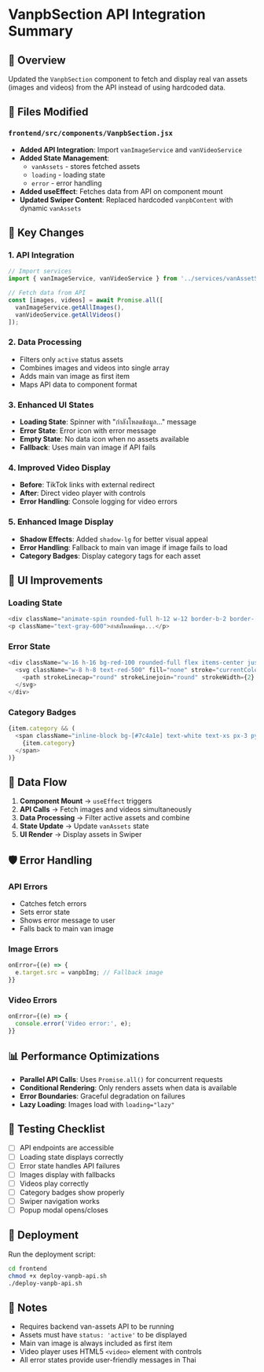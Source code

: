 # VanpbSection API Integration Summary

## 🎯 Overview
Updated the `VanpbSection` component to fetch and display real van assets (images and videos) from the API instead of using hardcoded data.

## 📁 Files Modified

### `frontend/src/components/VanpbSection.jsx`
- **Added API Integration**: Import `vanImageService` and `vanVideoService`
- **Added State Management**: 
  - `vanAssets` - stores fetched assets
  - `loading` - loading state
  - `error` - error handling
- **Added useEffect**: Fetches data from API on component mount
- **Updated Swiper Content**: Replaced hardcoded `vanpbContent` with dynamic `vanAssets`

## 🔧 Key Changes

### 1. API Integration
```javascript
// Import services
import { vanImageService, vanVideoService } from '../services/vanAssetService';

// Fetch data from API
const [images, videos] = await Promise.all([
  vanImageService.getAllImages(),
  vanVideoService.getAllVideos()
]);
```

### 2. Data Processing
- Filters only `active` status assets
- Combines images and videos into single array
- Adds main van image as first item
- Maps API data to component format

### 3. Enhanced UI States
- **Loading State**: Spinner with "กำลังโหลดข้อมูล..." message
- **Error State**: Error icon with error message
- **Empty State**: No data icon when no assets available
- **Fallback**: Uses main van image if API fails

### 4. Improved Video Display
- **Before**: TikTok links with external redirect
- **After**: Direct video player with controls
- **Error Handling**: Console logging for video errors

### 5. Enhanced Image Display
- **Shadow Effects**: Added `shadow-lg` for better visual appeal
- **Error Handling**: Fallback to main van image if image fails to load
- **Category Badges**: Display category tags for each asset

## 🎨 UI Improvements

### Loading State
```javascript
<div className="animate-spin rounded-full h-12 w-12 border-b-2 border-[#7c4a1e] mx-auto mb-4"></div>
<p className="text-gray-600">กำลังโหลดข้อมูล...</p>
```

### Error State
```javascript
<div className="w-16 h-16 bg-red-100 rounded-full flex items-center justify-center mx-auto mb-4">
  <svg className="w-8 h-8 text-red-500" fill="none" stroke="currentColor" viewBox="0 0 24 24">
    <path strokeLinecap="round" strokeLinejoin="round" strokeWidth={2} d="M12 9v2m0 4h.01m-6.938 4h13.856c1.54 0 2.502-1.667 1.732-2.5L13.732 4c-.77-.833-1.964-.833-2.732 0L3.732 16.5c-.77.833.192 2.5 1.732 2.5z" />
  </svg>
</div>
```

### Category Badges
```javascript
{item.category && (
  <span className="inline-block bg-[#7c4a1e] text-white text-xs px-3 py-1 rounded-full mt-2">
    {item.category}
  </span>
)}
```

## 🔄 Data Flow

1. **Component Mount** → `useEffect` triggers
2. **API Calls** → Fetch images and videos simultaneously
3. **Data Processing** → Filter active assets and combine
4. **State Update** → Update `vanAssets` state
5. **UI Render** → Display assets in Swiper

## 🛡️ Error Handling

### API Errors
- Catches fetch errors
- Sets error state
- Shows error message to user
- Falls back to main van image

### Image Errors
```javascript
onError={(e) => {
  e.target.src = vanpbImg; // Fallback image
}}
```

### Video Errors
```javascript
onError={(e) => {
  console.error('Video error:', e);
}}
```

## 📊 Performance Optimizations

- **Parallel API Calls**: Uses `Promise.all()` for concurrent requests
- **Conditional Rendering**: Only renders assets when data is available
- **Error Boundaries**: Graceful degradation on failures
- **Lazy Loading**: Images load with `loading="lazy"`

## 🧪 Testing Checklist

- [ ] API endpoints are accessible
- [ ] Loading state displays correctly
- [ ] Error state handles API failures
- [ ] Images display with fallbacks
- [ ] Videos play correctly
- [ ] Category badges show properly
- [ ] Swiper navigation works
- [ ] Popup modal opens/closes

## 🚀 Deployment

Run the deployment script:
```bash
cd frontend
chmod +x deploy-vanpb-api.sh
./deploy-vanpb-api.sh
```

## 📝 Notes

- Requires backend van-assets API to be running
- Assets must have `status: 'active'` to be displayed
- Main van image is always included as first item
- Video player uses HTML5 `<video>` element with controls
- All error states provide user-friendly messages in Thai 